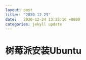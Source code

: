 ```yaml
---
layout: post
title:  "2020-12-25"
date:   2020-12-24 13:28:10 +0800
categories: jekyll update
---
```


# 树莓派安装Ubuntu
